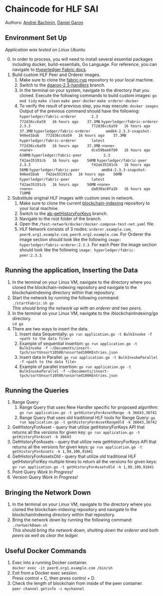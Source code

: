 # Chaincode for HLF SAI 

_Authors_: [Andrei Bachinin](https://github.com/r4sk01), [Daniel Garon](https://github.com/dgaron)

## Environment Set Up

_Application was tested on Linux Ubuntu_

0. In order to process, you will need to install several essential packages including docker, build-essentials, Go Language. For reference, you can navigate to [Hyperledger Fabric docs](https://hyperledger-fabric.readthedocs.io/en/release-2.2/prereqs.html).
1. Build custom HLF Peer and Orderer images.
   1. Make sure to clone the [fabric-rvp](https://github.com/dgaron/fabric-rvp) repository to your local machine.
   2. Switch to the [dgaron-2.3-handlers](https://github.com/dgaron/fabric-rvp/tree/dgaron-2.3-handlers) branch. 
   3. In the terminal on your system, navigate to the directory that you cloned. Execute the following commands to build custom images:
      `go mod tidy`
      `make clean`
      `make peer-docker`
      `make orderer-docker`
   4. To verify the result of previous step, you may execute:
      `docker images`
      Output of the previous command should have the following:
      `hyperledger/fabric-orderer       2.3                              772d36cc6a59   16 hours ago    37.3MB`
      `hyperledger/fabric-orderer       2.3.3                            772d36cc6a59   16 hours ago    37.3MB`
      `hyperledger/fabric-orderer       amd64-2.3.3-snapshot-946ed1bab   772d36cc6a59   16 hours ago    37.3MB`
      `hyperledger/fabric-orderer       latest                           772d36cc6a59   16 hours ago    37.3MB`
      `<none>                           <none>                           dce59bae6f09   16 hours ago    638MB`
      `hyperledger/fabric-peer          2.3                              f42ae35191cb   16 hours ago    56MB`
      `hyperledger/fabric-peer          2.3.3                            f42ae35191cb   16 hours ago    56MB`
      `hyperledger/fabric-peer          amd64-2.3.3-snapshot-946ed1bab   f42ae35191cb   16 hours ago    56MB`
      `hyperledger/fabric-peer          latest                           f42ae35191cb   16 hours ago    56MB`
      `<none>                           <none>                           da030ac0fa2b   16 hours ago    710MB`
2. Substitute original HLF images with custom ones in network.
   1. Make sure to clone the current [blockchain-indexing](https://github.com/r4sk01/blockchain-indexing) repository to your local machine.
   2. Switch to the [ab-getHistoryForKeys](https://github.com/r4sk01/blockchain-indexing/tree/ab-getHistoryForKeys) branch.
   3. Navigate to the root folder of the branch.
   4. Open the `/test-network/docker/docker-compose-test-net.yaml` file.
   5. HLF Network consists of 3 nodes: `orderer.example.com`, `peer0.org1.example.com`, `peer0.org2.example.com`. For Orderer the image section should look like the following `image: hyperledger/fabric-orderer:2.3.3`. For each Peer the image section should look like the following `image: hyperledger/fabric-peer:2.3.3`. 

## Running the application, Inserting the Data

1. In the terminal on your Linux VM, navigate to the directory where you cloned
   the blockchain-indexing repository and navigate to the blockchainIndexing
   directory within that repository.  
2. Start the network by running the following command:  
   `./startFabric.sh go`  
   _This should bring the network up with an orderer and two peers._
3. In the terminal on your Linux VM, navigate to the /blockchainIndexing/go
   directory.  
   `cd go`
4. There are two ways to insert the data.
   1. Insert data Sequentially:
      `go run application.go -t BulkInvoke -f <path to the data file>`
   2. Example of sequential insertion:
      `go run application.go -t BulkInvoke -f ~/Documents/insert-tpch/sortUnsort10500/unsorted100KEntries.json`
   3. Insert data in Parallel:
      `go run application.go -t BulkInvokeParallel -f <path to the data file>`
   4. Example of parallel insertion:
      `go run application.go -t BulkInvokeParallel -f ~/Documents/insert-tpch/sortUnsort10500/unsorted100KEntries.json`

## Running the Queries

1. Range Query
   1. Range Query that uses New Handler specific for proposed algorithm:
      `go run application.go -t getHistoryForAssetRange -k 36643,36742`
   2. Range Query that uses old traditional HLF tools for Range Query:
      `go run application.go -t getHistoryForAssetRangeOld -k 36643,36742`
2. GetHistoryForAsset - query that utilize getHistoryForKeys API that returns all the versions for given key:
   `go run application.go -t getHistoryForAsset -k 36643`
3. GetHistoryForAssets - query that utilize new getHistoryForKeys API that returns all the versions for given keys:
   `go run application.go -t getHistoryForAssets -k 1,99,100,91041`
4. GetHistoryForAssetsOld - query that utilize old traditional HLF getHistoryForKey multiple times to return all the versions for given keys:
   `go run application.go -t getHistoryForAssetsOld -k 1,99,100,91041`
5. Point Query
   _Work In Progress!_
6. Version Query
   _Work In Progress!_

## Bringing the Network Down  

1. In the terminal on your Linux VM, navigate to the directory where you cloned
   the blockchain-indexing repository and navigate to the blockchainIndexing
   directory within that repository.  
2. Bring the network down by running the following command:  
   `./networkDown.sh`  
   _This should bring the network down, shutting down the orderer and both peers as well as clear the ledger._  

## Useful Docker Commands  

1. Exec into a running Docker container.  
   `docker exec -it peer0.org1.example.com /bin/sh`  
2. Exit from a Docker exec session.  
   Press control + C, then press control + D.  
3. Check the length of blockchain from inside of the peer container.  
   `peer channel getinfo -c mychannel`  

